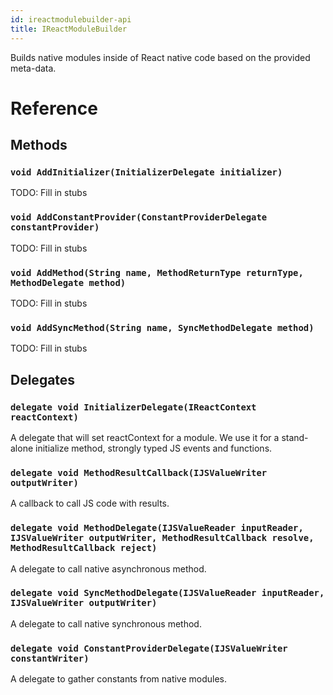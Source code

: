 ```yaml
---
id: ireactmodulebuilder-api
title: IReactModuleBuilder
---
```


Builds native modules inside of React native code based on the provided meta-data.

# Reference

## Methods

### ```void AddInitializer(InitializerDelegate initializer)```

TODO: Fill in stubs

### ```void AddConstantProvider(ConstantProviderDelegate constantProvider)```

TODO: Fill in stubs

### ```void AddMethod(String name, MethodReturnType returnType, MethodDelegate method)```

TODO: Fill in stubs

### ```void AddSyncMethod(String name, SyncMethodDelegate method)```

TODO: Fill in stubs


## Delegates

### ```delegate void InitializerDelegate(IReactContext reactContext)```

A delegate that will set reactContext for a module. We use it for a stand-alone initialize method, strongly typed JS events and functions.

### ```delegate void MethodResultCallback(IJSValueWriter outputWriter)```

A callback to call JS code with results.

### ```delegate void MethodDelegate(IJSValueReader inputReader, IJSValueWriter outputWriter, MethodResultCallback resolve, MethodResultCallback reject)```

A delegate to call native asynchronous method.

### ```delegate void SyncMethodDelegate(IJSValueReader inputReader, IJSValueWriter outputWriter)```

A delegate to call native synchronous method.

### ```delegate void ConstantProviderDelegate(IJSValueWriter constantWriter)```

A delegate to gather constants from native modules.



<!-- // Copyright (c) Microsoft Corporation.
// Licensed under the MIT License.

import "IJSValueReader.idl";
import "IJSValueWriter.idl";
import "IReactContext.idl";

namespace Microsoft.ReactNative {

  // A delegate that will set reactContext for a module.
  // We use it for a stand-alone initialize method, strongly typed JS events and functions.
  delegate void InitializerDelegate(IReactContext reactContext);

  // Native method return type.
  enum MethodReturnType {
    Void,
    Callback,
    TwoCallbacks,
    Promise,
  };

  // A callback to call JS code with results.
  delegate void MethodResultCallback(IJSValueWriter outputWriter);

  // A delegate to call native asynchronous method.
  delegate void MethodDelegate(
      IJSValueReader inputReader,
      IJSValueWriter outputWriter,
      MethodResultCallback resolve,
      MethodResultCallback reject);

  // A delegate to call native synchronous method.
  delegate void SyncMethodDelegate(IJSValueReader inputReader, IJSValueWriter outputWriter);

  // A delegate to gather constants from native modules.
  delegate void ConstantProviderDelegate(IJSValueWriter constantWriter);

  // Builds native modules inside of React native code based on the provided meta-data.
  [webhosthidden]
  interface IReactModuleBuilder {
    void AddInitializer(InitializerDelegate initializer);
    void AddConstantProvider(ConstantProviderDelegate constantProvider);
    void AddMethod(String name, MethodReturnType returnType, MethodDelegate method);
    void AddSyncMethod(String name, SyncMethodDelegate method);
  };
} // namespace Microsoft.ReactNative -->
